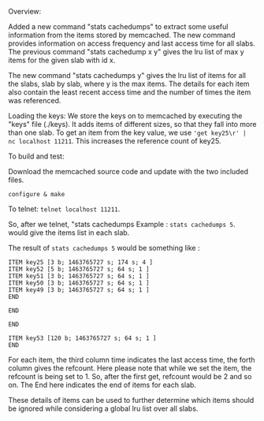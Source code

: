 Overview:

Added a new command "stats cachedumps" to extract some useful information from the items stored by memcached. 
The new command provides information on access frequency and last access time for all slabs.
The previous command "stats cachedump x y" gives the lru list of max y items for the given slab with id x. 

The new command "stats cachedumps y" gives the lru list of items for all the slabs, slab by slab, where y is the max items. The details for each
item also contain the least recent access time and the number of times the item was referenced. 

Loading the keys:
We store the keys on to memcached by executing the "keys" file (./keys). It adds items of different sizes, so that they fall into 
more than one slab.
To get an item from the key value, we use `'get key25\r' | nc localhost 11211`. This increases the reference count of key25.


To build and test:

Download the memcached source code and update with the two included files.

```
configure & make
```

To telnet: `telnet localhost 11211`.

So, after we telnet, "stats cachedumps <max number of items you want to see in each slab> 
Example : `stats cachedumps 5`. would give the items list in each slab. 

The result of `stats cachedumps 5` would be something like :

```
ITEM key25 [3 b; 1463765727 s; 174 s; 4 ]
ITEM key52 [5 b; 1463765727 s; 64 s; 1 ]
ITEM key51 [3 b; 1463765727 s; 64 s; 1 ]
ITEM key50 [3 b; 1463765727 s; 64 s; 1 ]
ITEM key49 [3 b; 1463765727 s; 64 s; 1 ]
END

END

END

ITEM key53 [120 b; 1463765727 s; 64 s; 1 ]
END
```
For each item, the third column time indicates the last access time, the forth column gives the refcount. 
Here please note that while we set the item, the refcount is being set to 1. So, 
after the first get, refcount would be 2 and so on. The End here indicates the end of items for each slab.

These details of items can be used to further determine which items should be ignored while considering 
a global lru list over all slabs.
